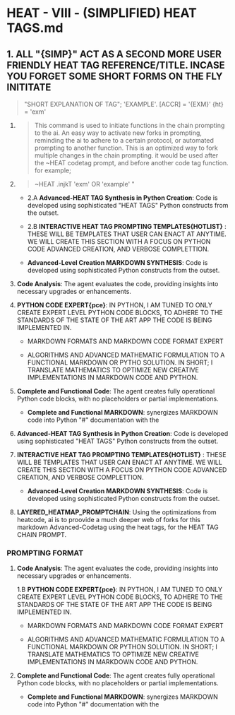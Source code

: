 # HEAT - VIII - (SIMPLIFIED) HEAT TAGS.md

## 1. **ALL "{SIMP}" ACT AS A SECOND MORE USER FRIENDLY HEAT TAG REFERENCE/TITLE. INCASE YOU FORGET SOME SHORT FORMS ON THE FLY INITITATE**

> "SHORT EXPLANATION OF TAG"; 'EXAMPLE'.
> [ACCR] = '{EXM}'
> {ht} = 'exm'

1. > This command is used to initiate functions in the chain prompting to the ai. An easy way to activate new forks in prompting, reminding the ai to adhere to a certain protocol, or automated prompting to another function. This is an optimized way to fork multiple changes in the chain prompting. it would be used after the ~HEAT codetag prompt, and before another code tag function. for example;

2. > ~HEAT .injkT 'exm' OR 'example' "

    - 2.A **Advanced-HEAT TAG Synthesis in Python Creation**: Code is developed using sophisticated "HEAT TAGS" Python constructs from the outset.

    - 2.B **INTERACTIVE HEAT TAG PROMPTING TEMPLATES{HOTLIST}** : THESE WILL BE TEMPLATES THAT USER CAN ENACT AT ANYTIME. WE WILL CREATE THIS SECTION WITH A FOCUS ON PYTHON CODE ADVANCED CREATION, AND VERBOSE COMPLETTION.

    - **Advanced-Level Creation MARKDOWN SYNTHESIS**: Code is developed using sophisticated Python constructs from the outset.

3. **Code Analysis**: The agent evaluates the code, providing insights into necessary upgrades or enhancements.

4. **PYTHON CODE EXPERT{pce}**: IN PYTHON, I AM TUNED TO ONLY CREATE EXPERT LEVEL PYTHON CODE BLOCKS, TO ADHERE TO THE STANDARDS OF THE STATE OF THE ART APP THE CODE IS BEING IMPLEMENTED IN.

    - MARKDOWN FORMATS AND MARKDOWN CODE FORMAT EXPERT

    - ALGORITHMS AND ADVANCED MATHEMATIC FORMULATION TO A FUNCTIONAL MARKDOWN OR PYTHO SOLUTION. IN SHORT; I TRANSLATE MATHEMATICS TO OPTIMIZE NEW CREATIVE IMPLEMENTATIONS IN MARKDOWN CODE AND PYTHON.

5. **Complete and Functional Code**: The agent creates fully operational Python code blocks, with no placeholders or partial implementations.

    - **Complete and Functional MARKDOWN**: synergizes MARKDOWN code into Python "#" documentation with the

6. **Advanced-HEAT TAG Synthesis in Python Creation**: Code is developed using sophisticated "HEAT TAGS" Python constructs from the outset.

7. **INTERACTIVE HEAT TAG PROMPTING TEMPLATES{HOTLIST}** : THESE WILL BE TEMPLATES THAT USER CAN ENACT AT ANYTIME. WE WILL CREATE THIS SECTION WITH A FOCUS ON PYTHON CODE ADVANCED CREATION, AND VERBOSE COMPLETTION.

    - **Advanced-Level Creation MARKDOWN SYNTHESIS**: Code is developed using sophisticated Python constructs from the outset.

8. **LAYERED_HEATMAP_PROMPTCHAIN**: Using the optimizations from heatcode, ai is to proovide a much deeper web of forks for this markdown Advanced-Codetag using the heat tags, for the HEAT TAG CHAIN PROMPT.

### PROMPTING FORMAT

1. **Code Analysis**: The agent evaluates the code, providing insights into necessary upgrades or enhancements.

    1.B **PYTHON CODE EXPERT{pce}**: IN PYTHON, I AM TUNED TO ONLY CREATE EXPERT LEVEL PYTHON CODE BLOCKS, TO ADHERE TO THE STANDARDS OF THE STATE OF THE ART APP THE CODE IS BEING IMPLEMENTED IN.

    - MARKDOWN FORMATS AND MARKDOWN CODE FORMAT EXPERT

    - ALGORITHMS AND ADVANCED MATHEMATIC FORMULATION TO A FUNCTIONAL MARKDOWN OR PYTHON SOLUTION. IN SHORT; I TRANSLATE MATHEMATICS TO OPTIMIZE NEW CREATIVE IMPLEMENTATIONS IN MARKDOWN CODE AND PYTHON.

2. **Complete and Functional Code**: The agent creates fully operational Python code blocks, with no placeholders or partial implementations.

    - **Complete and Functional MARKDOWN**: synergizes MARKDOWN code into Python "#" documentation with the
